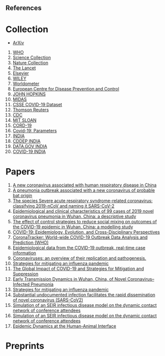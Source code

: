 ## References 


# Collection 
- [ArXiv](https://arxiv.org/search/advanced?advanced=&terms-0-operator=AND&terms-0-term=COVID-19&terms-0-field=title&terms-1-operator=OR&terms-1-term=SARS-CoV-2&terms-1-field=abstract&terms-3-operator=OR&terms-3-term=COVID-19&terms-3-field=abstract&terms-4-operator=OR&terms-4-term=SARS-CoV-2&terms-4-field=title&terms-5-operator=OR&terms-5-term=coronavirus&terms-5-field=title&terms-6-operator=OR&terms-6-term=coronavirus&terms-6-field=abstract&classification-physics_archives=all&classification-include_cross_list=include&date-filter_by=all_dates&date-year=&date-from_date=&date-to_date=&date-date_type=submitted_date&abstracts=show&size=200&order=-announced_date_first&source=home-covid-19)
1. [WHO](https://www.who.int/emergencies/diseases/novel-coronavirus-2019)
2. [Science Collection ](https://www.sciencemag.org/coronavirus-research-commentary-and-news?intcmp=ghd_cov)
3. [Nature Collection](https://www.nature.com/collections/aijdgieecb/)
4. [The Lancet](https://www.thelancet.com/coronavirus)
5. [Elsevier](https://www.elsevier.com/connect/coronavirus-information-center?dgcid=_SD_banner)
6. [WILEY](https://novel-coronavirus.onlinelibrary.wiley.com/)
7. [Worldometer](https://www.worldometers.info/)
8. [European Centre for Disease Prevention and Control](https://www.ecdc.europa.eu/en/geographical-distribution-2019-ncov-cases)
9. [JOHN HOPKINS](https://coronavirus.jhu.edu/map.html)
10. [MIDAS](https://github.com/midas-network/COVID-19)
11. [CSSE COVID-19 Dataset](https://github.com/CSSEGISandData/COVID-19/tree/master/csse_covid_19_data)
12. [Thomson Reuters](https://www.thomsonreuters.com/en/resources/covid-19.html)
13. [CDC](https://www.cdc.gov/coronavirus/2019-nCoV/index.html)
14. [MIT SLOAN](https://sloanreview.mit.edu/tag/covid-19/)
15. [CORD-19](https://pages.semanticscholar.org/coronavirus-research)
16. [Covid-19: Parameters](https://github.com/midas-network/COVID-19/tree/master/parameter_estimates/2019_novel_coronavirus)
17. [INDIA](https://www.mygov.in/covid-19/)
18. [CDDEP INDIA](https://cddep.org/covid-19/)
19. [DATA.GOV INDIA](https://data.gov.in/major-indicator/covid-19-india-data-source-mohfw)
20. [COVID-19 INDIA](https://www.covid19india.org/)

# Papers 
1. [A new coronavirus associated with human respiratory disease in China](https://www.nature.com/articles/s41586-020-2008-3)
2. [A pneumonia outbreak associated with a new coronavirus of probable bat origin](https://www.nature.com/articles/s41586-020-2012-7)
3. [The species Severe acute respiratory syndrome-related coronavirus: classifying 2019-nCoV and naming it SARS-CoV-2](https://www.nature.com/articles/s41564-020-0695-z)
4. [Epidemiological and clinical characteristics of 99 cases of 2019 novel coronavirus pneumonia in Wuhan, China: a descriptive study](https://www.thelancet.com/journals/lancet/article/PIIS0140-6736(20)30211-7/fulltext)
5. [The effect of control strategies to reduce social mixing on outcomes of the COVID-19 epidemic in Wuhan, China: a modelling study](https://www.thelancet.com/journals/lanpub/article/PIIS2468-2667(20)30073-6/fulltext)
6. [COVID-19: Epidemiology, Evolution, and Cross-Disciplinary Perspectives](https://www.sciencedirect.com/science/article/pii/S1471491420300654)
7. [CoronaTracker: World-wide COVID-19 Outbreak Data Analysis and Prediction (WHO)](https://www.who.int/bulletin/online_first/20-255695.pdf)
8. [Epidemiological data from the COVID-19 outbreak, real-time case information](https://www.nature.com/articles/s41597-020-0448-0)
9. [Coronaviruses: an overview of their replication and pathogenesis.](https://www.ncbi.nlm.nih.gov/pmc/articles/PMC4369385/)
10. [Strategies for mitigating an influenza pandemic](https://www.nature.com/articles/nature04795)
11. [The Global Impact of COVID-19 and Strategies for Mitigation and Suppression](https://www.imperial.ac.uk/media/imperial-college/medicine/sph/ide/gida-fellowships/Imperial-College-COVID19-Global-Impact-26-03-2020v2.pdf)
12. [Early Transmission Dynamics in Wuhan, China, of Novel Coronavirus–Infected Pneumonia](https://www.nejm.org/doi/full/10.1056/NEJMoa2001316)
13. [Strategies for mitigating an influenza pandemic](https://www.nature.com/articles/nature04795)
14. [Substantial undocumented infection facilitates the rapid dissemination of novel coronavirus (SARS-CoV2)](https://science.sciencemag.org/content/early/2020/03/24/science.abb3221)
15. [Simulation of an SEIR infectious disease model on
the dynamic contact network of conference
attendees](https://bmcmedicine.biomedcentral.com/articles/10.1186/1741-7015-9-87)
16. [Simulation of an SEIR infectious disease model on the dynamic contact network of conference attendees](https://bmcmedicine.biomedcentral.com/articles/10.1186/1741-7015-9-87)
17. [Epidemic Dynamics at the Human-Animal Interface](https://science.sciencemag.org/content/326/5958/1362)
# Preprints 

